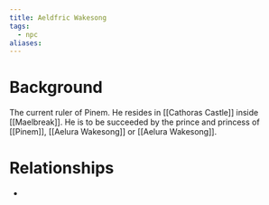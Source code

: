 ```yaml
---
title: Aeldfric Wakesong
tags:
  - npc
aliases:
---
```

# Background
The current ruler of Pinem. He resides in [[Cathoras Castle]] inside [[Maelbreak]]. He is to be succeeded by the prince and princess of [[Pinem]], [[Aelura Wakesong]] or [[Aelura Wakesong]].
# Relationships
* 